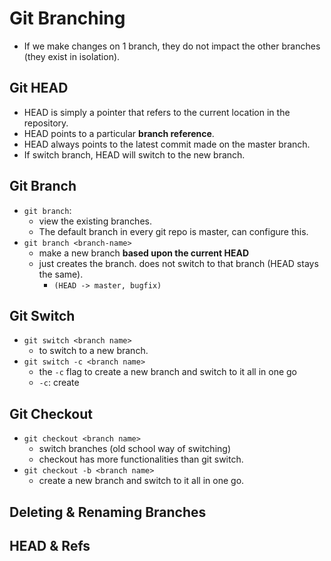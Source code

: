# Git Branching

- If we make changes on 1 branch, they do not impact the other branches (they exist in isolation).

## Git HEAD

- HEAD is simply a pointer that refers to the current location in the repository.
- HEAD points to a particular **branch reference**.
- HEAD always points to the latest commit made on the master branch.
- If switch branch, HEAD will switch to the new branch.

## Git Branch

- `git branch`:
  - view the existing branches.
  - The default branch in every git repo is master, can configure this.
- `git branch <branch-name>`
  - make a new branch **based upon the current HEAD**
  - just creates the branch. does not switch to that branch (HEAD stays the same).
    - `(HEAD -> master, bugfix)`

## Git Switch

- `git switch <branch name>`
  - to switch to a new branch.
- `git switch -c <branch name>`
  - the `-c` flag to create a new branch and switch to it all in one go
  - `-c`: create

## Git Checkout

- `git checkout <branch name>`
  - switch branches (old school way of switching)
  - checkout has more functionalities than git switch.
- `git checkout -b <branch name>`
  - create a new branch and switch to it all in one go.

## Deleting & Renaming Branches

## HEAD & Refs
